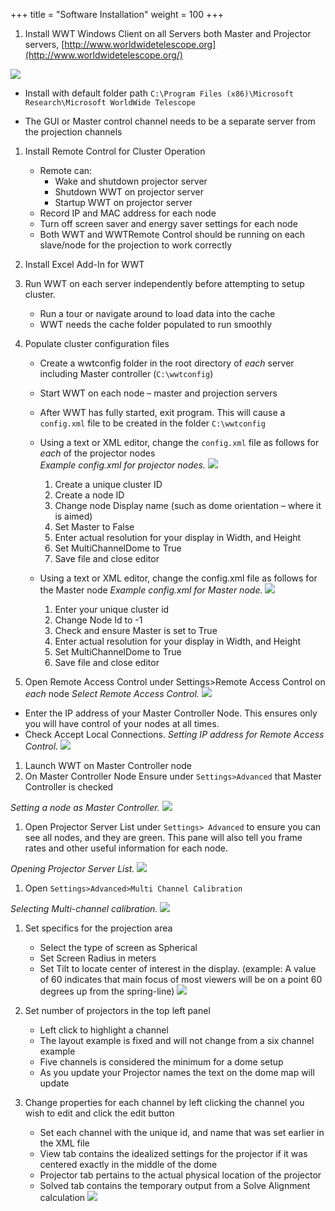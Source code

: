 +++
title = "Software Installation"
weight = 100
+++

1. Install WWT Windows Client on all Servers both Master and Projector
   servers,
   [http://www.worldwidetelescope.org](http://www.worldwidetelescope.org/)

  ![](assets/install.png)
  - Install with default folder path `C:\Program Files (x86)\Microsoft
    Research\Microsoft WorldWide Telescope`

  - The GUI or Master control channel needs to be a separate server from the
    projection channels

1. Install Remote Control for Cluster Operation
    - Remote can:
        - Wake and shutdown projector server
        - Shutdown WWT on projector server
        - Startup WWT on projector server
    - Record IP and MAC address for each node
    - Turn off screen saver and energy saver settings for each node
    - Both WWT and WWTRemote Control should be running on each slave/node for
      the projection to work correctly
1. Install Excel Add-In for WWT
1. Run WWT on each server independently before attempting to setup cluster.
    - Run a tour or navigate around to load data into the cache
    - WWT needs the cache folder populated to run smoothly
1. Populate cluster configuration files
    - Create a wwtconfig folder in the root directory of _each_ server
      including Master controller (`C:\wwtconfig`)
    - Start WWT on each node – master and projection servers
    - After WWT has fully started, exit program. This will cause a
      `config.xml` file to be created in the folder `C:\wwtconfig`
    - Using a text or XML editor, change the `config.xml` file as follows for
      _each_ of the projector nodes <br> _Example config.xml for projector
      nodes._ ![](assets/config_projector.png)

      1. Create a unique cluster ID
      2. Create a node ID
      3. Change node Display name (such as dome orientation – where it is
         aimed)
      4. Set Master to False
      5. Enter actual resolution for your display in Width, and Height
      6. Set MultiChannelDome to True
      7. Save file and close editor
    - Using a text or XML editor, change the config.xml file as follows for
      the Master node
      _Example config.xml for Master node._
      ![](assets/config_master.png)
      1. Enter your unique cluster id
      2. Change Node Id to -1
      3. Check and ensure Master is set to True
      4. Enter actual resolution for your display in Width, and Height
      5. Set MultiChannelDome to True
      6. Save file and close editor

1. Open Remote Access Control under Settings>Remote Access Control on _each_
  node _Select Remote Access Control._ ![](assets/remoteaccesscontrol.png)
  - Enter the IP address of your Master Controller Node. This ensures only you
    will have control of your nodes at all times.
  - Check Accept Local Connections.
    _Setting IP address for Remote Access Control._
    ![](assets/setip.png)

1. Launch WWT on Master Controller node
2. On Master Controller Node Ensure under `Settings>Advanced` that Master
   Controller is checked

_Setting a node as Master Controller._
![](assets/setnode.png)

1. Open Projector Server List under `Settings> Advanced` to ensure you can see
   all nodes, and they are green. This pane will also tell you frame rates and
   other useful information for each node.

_Opening Projector Server List._
![](assets/projectorserverlist.png)

1. Open `Settings>Advanced>Multi Channel Calibration`

_Selecting Multi-channel calibration._
![](assets/multichannelprojector.png)

1. Set specifics for the projection area
   - Select the type of screen as Spherical
   - Set Screen Radius in meters
   - Set Tilt to locate center of interest in the display. (example: A value
   of 60 indicates that main focus of most viewers will be on a point 60
   degrees up from the spring-line) ![](assets/projectionarea.jpg)

1. Set number of projectors in the top left panel
    - Left click to highlight a channel
    - The layout example is fixed and will not change from a six channel
      example
    - Five channels is considered the minimum for a dome setup
    - As you update your Projector names the text on the dome map will update
1. Change properties for each channel by left clicking the channel you wish to
   edit and click the edit button
    - Set each channel with the unique id, and name that was set earlier in
      the XML file
    - View tab contains the idealized settings for the projector if it was
      centered exactly in the middle of the dome
    - Projector tab pertains to the actual physical location of the projector
    - Solved tab contains the temporary output from a Solve Alignment calculation
    ![](assets/projectorproperties.jpg)
